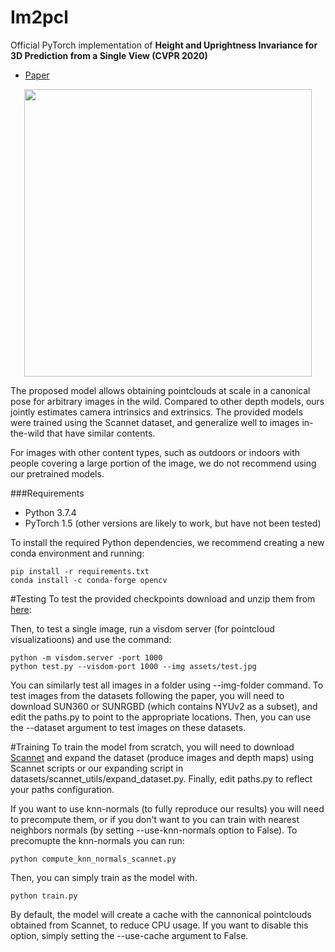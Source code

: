 # Im2pcl 
Official PyTorch implementation of **Height and Uprightness Invariance for 3D Prediction from a Single View (CVPR 2020)**

- [Paper](http://openaccess.thecvf.com/content_CVPR_2020/html/Baradad_Height_and_Uprightness_Invariance_for_3D_Prediction_From_a_Single_CVPR_2020_paper.html)

<p align="center">
  <img width="460" src="https://github.com/mbaradad/im2pcl/blob/master/assets/teaser.gif?raw=true">
</p>

The proposed model allows obtaining pointclouds at scale in a canonical pose for arbitrary images in the wild. Compared to other depth models, ours jointly estimates 
camera intrinsics and extrinsics. The provided models were trained using the Scannet dataset, and generalize well to images in-the-wild that have similar contents. 

For images with other content types, such as outdoors or indoors with people covering a large portion of the image, we do not recommend using our pretrained models.

###Requirements

- Python 3.7.4
- PyTorch 1.5 (other versions are likely to work, but have not been tested)

To install the required Python dependencies, we recommend creating a new conda environment and running:

```
pip install -r requirements.txt
conda install -c conda-forge opencv
```

#Testing
To test the provided checkpoints download and unzip them from [here](https://drive.google.com/drive/folders/1mRPd6KkCiiv1whwoP5o47d7vk63Ofxxl?usp=sharing):

Then, to test a single image, run a visdom server (for pointcloud visualizatioons) and use the command:
```
python -m visdom.server -port 1000
python test.py --visdom-port 1000 --img assets/test.jpg
```
You can similarly test all images in a folder using --img-folder command. To test images from the datasets following the paper, 
you will need to download SUN360 or SUNRGBD (which contains NYUv2 as a subset), and edit the paths.py to point to the appropriate locations. 
Then, you can use the --dataset argument to test images on these datasets.


#Training
To train the model from scratch, you will need to download [Scannet](http://www.scan-net.org/) and expand the dataset (produce images and depth maps) using Scannet scripts or our expanding script in datasets/scannet_utils/expand_dataset.py. 
Finally, edit paths.py to reflect your paths configuration.

If you want to use knn-normals (to fully reproduce our results) you will need to precompute them, or if you don't want to you can train with nearest neighbors normals (by setting --use-knn-normals option to False).
To precomupte the knn-normals you can run:
```
python compute_knn_normals_scannet.py 
```
Then, you can simply train as the model with.
```
python train.py
```
By default, the model will create a cache with the cannonical pointclouds obtained from Scannet, to reduce CPU usage. If you want to disable this option, 
simply setting the --use-cache argument to False.
